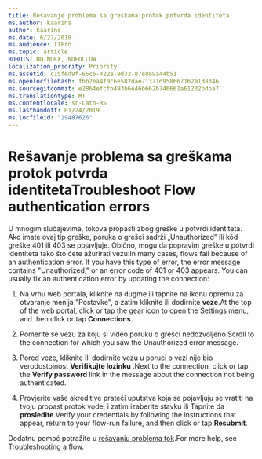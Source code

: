 ```yaml
---
title: Rešavanje problema sa greškama protok potvrda identiteta
ms.author: kaarins
author: kaarins
ms.date: 6/27/2018
ms.audience: ITPro
ms.topic: article
ROBOTS: NOINDEX, NOFOLLOW
localization_priority: Priority
ms.assetid: c15fed9f-65c6-422e-9d32-87e889a44b51
ms.openlocfilehash: fbb2ea4f0c6e582dae71371d958667162a138346
ms.sourcegitcommit: e2864efcfb493b6e46b662b746661a61232bdba7
ms.translationtype: MT
ms.contentlocale: sr-Latn-RS
ms.lasthandoff: 01/24/2019
ms.locfileid: "29487626"
---
```

# <a name="troubleshoot-flow-authentication-errors"></a><span data-ttu-id="f114c-102">Rešavanje problema sa greškama protok potvrda identiteta</span><span class="sxs-lookup"><span data-stu-id="f114c-102">Troubleshoot Flow authentication errors</span></span>

<span data-ttu-id="f114c-p101">U mnogim slučajevima, tokova propasti zbog greške u potvrdi identiteta. Ako imate ovaj tip greške, poruka o grešci sadrži „Unauthorized” ili kôd greške 401 ili 403 se pojavljuje. Obično, mogu da popravim greške u potvrdi identiteta tako što ćete ažurirati vezu:</span><span class="sxs-lookup"><span data-stu-id="f114c-p101">In many cases, flows fail because of an authentication error. If you have this type of error, the error message contains "Unauthorized," or an error code of 401 or 403 appears. You can usually fix an authentication error by updating the connection:</span></span>
  
1. <span data-ttu-id="f114c-106">Na vrhu web portala, kliknite na dugme ili tapnite na ikonu opremu za otvaranje menija "Postavke", a zatim kliknite ili dodirnite **veze**.</span><span class="sxs-lookup"><span data-stu-id="f114c-106">At the top of the web portal, click or tap the gear icon to open the Settings menu, and then click or tap **Connections**.</span></span>
    
2. <span data-ttu-id="f114c-107">Pomerite se vezu za koju si video poruku o grešci nedozvoljeno.</span><span class="sxs-lookup"><span data-stu-id="f114c-107">Scroll to the connection for which you saw the Unauthorized error message.</span></span>
    
3. <span data-ttu-id="f114c-108">Pored veze, kliknite ili dodirnite vezu u poruci o vezi nije bio verodostojnost **Verifikujte lozinku** .</span><span class="sxs-lookup"><span data-stu-id="f114c-108">Next to the connection, click or tap the **Verify password** link in the message about the connection not being authenticated.</span></span> 
    
4. <span data-ttu-id="f114c-109">Provjerite vaše akreditive prateći uputstva koja se pojavljuju se vratiti na tvoju propast protok vode, i zatim izaberite stavku ili Tapnite da **prosledite**.</span><span class="sxs-lookup"><span data-stu-id="f114c-109">Verify your credentials by following the instructions that appear, return to your flow-run failure, and then click or tap **Resubmit**.</span></span>
    
<span data-ttu-id="f114c-110">Dodatnu pomoć potražite u [rešavanju problema tok](https://go.microsoft.com/fwlink/?linkid=872110).</span><span class="sxs-lookup"><span data-stu-id="f114c-110">For more help, see [Troubleshooting a flow](https://go.microsoft.com/fwlink/?linkid=872110).</span></span>
  

